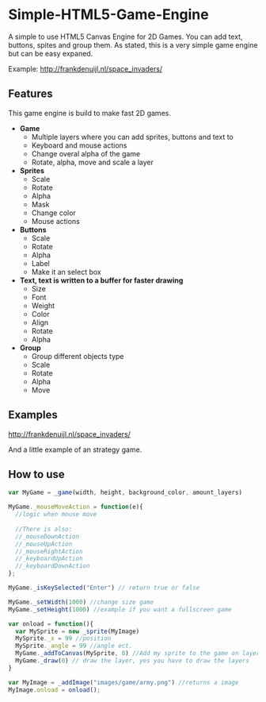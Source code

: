 Simple-HTML5-Game-Engine
========================

A simple to use HTML5 Canvas Engine for 2D Games. You can add text, buttons, spites and group them. As stated, this is a very simple game engine but can be easy expaned.

Example:
http://frankdenuijl.nl/space_invaders/

## Features

This game engine is build to make fast 2D games. 

* **Game**
  * Multiple layers where you can add sprites, buttons and text to
  * Keyboard and mouse actions
  * Change overal alpha of the game
  * Rotate, alpha, move and scale a layer
* **Sprites**
  * Scale
  * Rotate
  * Alpha
  * Mask
  * Change color
  * Mouse actions
* **Buttons**
  * Scale
  * Rotate
  * Alpha
  * Label
  * Make it an select box
* **Text, text is written to a buffer for faster drawing**
  * Size
  * Font
  * Weight
  * Color
  * Align
  * Rotate
  * Alpha
* **Group**
  * Group different objects type
  * Scale
  * Rotate
  * Alpha
  * Move
  
## Examples

http://frankdenuijl.nl/space_invaders/

And a little example of an strategy game.

## How to use
``` js
var MyGame = _game(width, height, background_color, amount_layers)

MyGame._mouseMoveAction = function(e){
  //logic when mouse move
  
  //There is also:
  //_mouseDownAction
  //_mouseUpAction
  //_mouseRightAction
  //_keyboardUpAction
  //_keyboardDownAction
};

MyGame._isKeySelected("Enter") // return true or false

MyGame._setWidth(1000) //change size game
MyGame._setHeight(1000) //example if you want a fullscreen game

var onload = function(){
  var MySprite = new _sprite(MyImage)
  MySprite._x = 99 //position
  MySprite._angle = 99 //angle ect.
  MyGame._addToCanvas(MySprite, 0) //Add my sprite to the game on layer 1
  MyGame._draw(0) // draw the layer, yes you have to draw the layers
}

var MyImage = _addImage("images/game/army.png") //returns a image 
MyImage.onload = onload();
```

